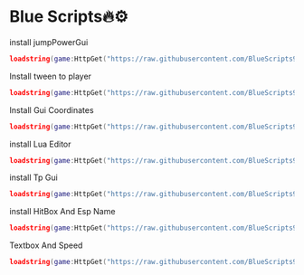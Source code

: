 # Blue Scripts🔥⚙️

install jumpPowerGui
```lua
loadstring(game:HttpGet("https://raw.githubusercontent.com/BlueScripts99/BlueScripts/main/jumpPowerGui.lua"))()
```

Install tween to player
```lua
loadstring(game:HttpGet("https://raw.githubusercontent.com/BlueScripts99/BlueScripts/main/TweenToPlayer.lua"))()
```
Install Gui Coordinates
```lua
loadstring(game:HttpGet("https://raw.githubusercontent.com/BlueScripts99/BlueScripts/main/GuiCoordinates.lua"))()
```
install Lua Editor
```lua
loadstring(game:HttpGet("https://raw.githubusercontent.com/BlueScripts99/BlueScripts/main/Editor.lua"))()
```
install Tp Gui
```lua
loadstring(game:HttpGet("https://raw.githubusercontent.com/BlueScripts99/BlueScripts/main/TpGui.lua"))()
```
install HitBox And Esp Name 
```lua
loadstring(game:HttpGet("https://raw.githubusercontent.com/BlueScripts99/BlueScripts/main/HitboxAndEspName.lua"))()
```
Textbox And Speed
```lua
loadstring(game:HttpGet("https://raw.githubusercontent.com/BlueScripts99/BlueScripts/main/SpeedTextbox.lua"))()
```
